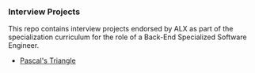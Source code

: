 ### Interview Projects

This repo contains interview projects endorsed by ALX as part of the specialization curriculum for the role of a Back-End Specialized Software Engineer.

- [Pascal's Triangle](https://github.com/iAdamo/alx-interview/tree/main/0x00-pascal_triangle)
